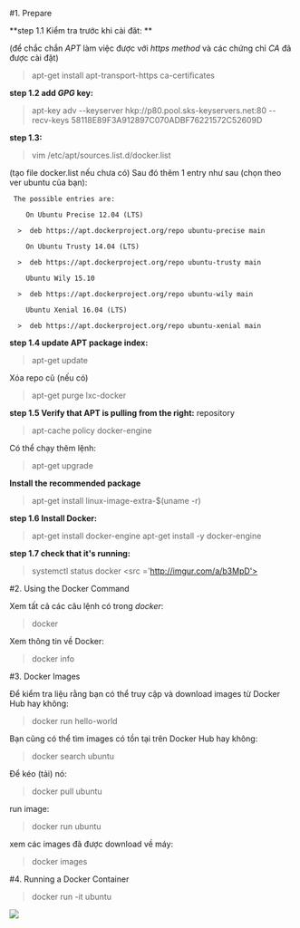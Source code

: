 #1. Prepare

**step 1.1 Kiểm tra trước khi cài đăt: **

(để chắc chắn *APT* làm việc được với *https method* và các chứng chỉ *CA* đã được cài đặt)
> apt-get install apt-transport-https ca-certificates

**step 1.2 add *GPG* key:**

> apt-key adv --keyserver hkp://p80.pool.sks-keyservers.net:80 --recv-keys 58118E89F3A912897C070ADBF76221572C52609D

**step 1.3:**

> vim /etc/apt/sources.list.d/docker.list

(tạo file docker.list nếu chưa có)
 Sau đó thêm 1 entry như sau (chọn theo ver ubuntu của bạn):
```
 The possible entries are:

    On Ubuntu Precise 12.04 (LTS)

  >  deb https://apt.dockerproject.org/repo ubuntu-precise main

    On Ubuntu Trusty 14.04 (LTS)

  >  deb https://apt.dockerproject.org/repo ubuntu-trusty main

    Ubuntu Wily 15.10

  >  deb https://apt.dockerproject.org/repo ubuntu-wily main

    Ubuntu Xenial 16.04 (LTS)

  >  deb https://apt.dockerproject.org/repo ubuntu-xenial main
```

**step 1.4  update APT package index:**

> apt-get update

Xóa repo cũ (nếu có)

> apt-get purge lxc-docker

**step 1.5 Verify that APT is pulling from the right:** repository

> apt-cache policy docker-engine

Có thể chạy thêm lệnh:

> apt-get upgrade

**Install the recommended package**

> apt-get install linux-image-extra-$(uname -r)

**step 1.6 Install Docker:**

> apt-get install docker-engine
> apt-get install -y docker-engine

**step 1.7 check that it's running:**

> systemctl status docker
<src ='http://imgur.com/a/b3MpD'>

#2. Using the Docker Command

Xem tất cả các câu lệnh có trong *docker*:

>  docker

Xem thông tin về Docker:

> docker info

#3. Docker Images

Để kiểm tra liệu rằng bạn có thể truy cập và download images từ Docker Hub hay không:

> docker run hello-world

Bạn cũng có thể tìm images có tồn tại trên Docker Hub hay không:

> docker search ubuntu

Để kéo (tải) nó:

> docker pull ubuntu

run image:

> docker run ubuntu

xem các images đã được download về máy:

> docker images

#4. Running a Docker Container

> docker run -it ubuntu

<img src='http://imgur.com/a/fhohe'>

